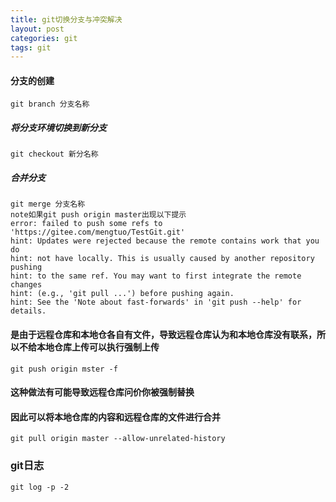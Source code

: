 ```yaml
---
title: git切换分支与冲突解决
layout: post
categories: git
tags: git
---
```

#### 分支的创建
```shell
git branch 分支名称
```
##### 将分支环境切换到新分支
```shell
git checkout 新分名称
```
##### 合并分支
```shell
git merge 分支名称
note如果git push origin master出现以下提示
error: failed to push some refs to 'https://gitee.com/mengtuo/TestGit.git'
hint: Updates were rejected because the remote contains work that you do
hint: not have locally. This is usually caused by another repository pushing
hint: to the same ref. You may want to first integrate the remote changes
hint: (e.g., 'git pull ...') before pushing again.
hint: See the 'Note about fast-forwards' in 'git push --help' for details.
```
#### 是由于远程仓库和本地仓各自有文件，导致远程仓库认为和本地仓库没有联系，所以不给本地仓库上传可以执行强制上传
```shell
git push origin mster -f
```
#### 这种做法有可能导致远程仓库问价你被强制替换
#### 因此可以将本地仓库的内容和远程仓库的文件进行合并
```shell
git pull origin master --allow-unrelated-history
```
### git日志
```shell
git log -p -2
```